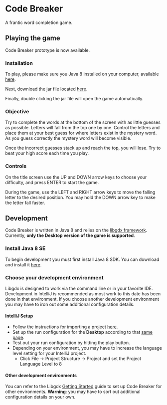 Code Breaker
============

A frantic word completion game.

## Playing the game

Code Breaker prototype is now available.  

### Installation

To play, please make sure you Java 8 installed on your computer, available [here](http://java.com/en/download/).

Next, download the jar file located [here](wat).

Finally, double clicking the jar file will open the game automatically.

### Objective

Try to complete the words at the bottom of the screen with as little guesses as possible. Letters will fall from the top one by one. Control the letters and place them at your best guess for where letters exist in the mystery word.  As you guess correctly the mystery word will become visible.

Once the incorrect guesses stack up and reach the top, you will lose. Try to beat your high score each time you play.

### Controls

On the title screen use the UP and DOWN arrow keys to choose your difficulty, and press ENTER to start the game.

During the game, use the LEFT and RIGHT arrow keys to move the falling letter to the desired position.  You may hold the DOWN arrow key to make the letter fall faster.

## Development

Code Breaker is written in Java 8 and relies on the [libgdx framework](https://github.com/libgdx/libgdx).
Currently, **only the Desktop version of the game is supported**.

### Install Java 8 SE

To begin development you must first install Java 8 SDK.  You can download and install it  [here](http://www.oracle.com/technetwork/java/javase/downloads/index.html?ssSourceSiteId=ocomen).

### Choose your development environment

Libgdx is designed to work via the command line or in your favorite IDE.  Development in IntelliJ is recommended as
most work to this date has been done in that environment.  If you choose another development environment you may have to iron
out some additional configuration details.

#### IntelliJ Setup

* Follow the instructions for importing a project [here](https://github.com/libgdx/libgdx/wiki/Gradle-and-Intellij-IDEA#importing-your-project).
* Set up the run configuration for the **Desktop** according to that [same page](https://github.com/libgdx/libgdx/wiki/Gradle-and-Intellij-IDEA#running-your-project).
* Test out your run configuration by hitting the play button.
* Depending on your environment, you may have to increase the language level setting for your IntelliJ project.
  * Click File -> Project Structure -> Project and set the Project Language Level to 8
  
#### Other development environments

You can refer to the Libgdx [Getting Started](https://github.com/libgdx/libgdx#getting-started) guide to set up Code Breaker for other environments.
**Warning**: you may have to sort out additional configuration details on your own.
  

